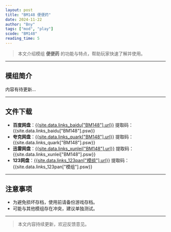```yaml
---
layout: post
title: "BM148 便便药"
date: 2024-11-22
author: "Bny"
tags: ["mod", "play"]
scode: "BM148"
reading_time: 5
---
```


> 本文介绍模组 **便便药** 的功能与特点，帮助玩家快速了解并使用。

---

## 模组简介

内容有待更新...

---

## 文件下载
- **百度网盘**：[{{site.data.links_baidu["BM148"].url}}]({{site.data.links_baidu["BM148"].url}}) 提取码：{{site.data.links_baidu["BM148"].psw}}
- **夸克网盘**：[{{site.data.links_quark["BM148"].url}}]({{site.data.links_quark["BM148"].url}}) 提取码：{{site.data.links_quark["BM148"].psw}}
- **迅雷网盘**：[{{site.data.links_xunlei["BM148"].url}}]({{site.data.links_xunlei["BM148"].url}}) 提取码：{{site.data.links_xunlei["BM148"].psw}}
- **123网盘**：[{{site.data.links_123pan["模组"].url}}]({{site.data.links_123pan["模组"].url}}) 提取码：{{site.data.links_123pan["模组"].psw}}

---

## 注意事项
- 为避免损坏存档，使用前请备份游戏存档。
- 可能与其他模组存在冲突，建议单独测试。

---

> 本文内容持续更新，欢迎反馈意见。
